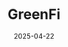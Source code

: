 ---  
layout: startup_page  
title: "GreenFi"  
id: "greenfi.ai"  
permalink: "/greenfigreenfi.ai04222025/"  
website: "https://greenfi.ai/"  
funding_round: "Seed"  
funding_amount: "$17M"  
investors: "Mission Financial Partners (MFP)"  
about: "GreenFi is a climate-friendly banking and investing brand offering sustainable financial products like checking, savings, and green investment accounts. It aims to empower customers to align their financial goals with their values by integrating climate-friendly choices into everyday banking. GreenFi's mission is to create a sustainable future while providing strong financial value."  
markets: "Fintech, Artificial Intelligence (AI), Financial Services, Supply Chain Management, Business/Productivity Software, Other Financial Services, Financial Software"  
hq: "Singapore, Singapore"  
founded_year: "2021"  
linkedin: "https://www.linkedin.com/company/greenfi-ai"  
twitter: ""  
instagram: ""  
facebook: ""  
crunchbase: "https://www.crunchbase.com/organization/greenfi-645d"  
pitchbook: "https://pitchbook.com/profiles/company/543469-06"  

date_display: "22-Apr-2025"  
date: "2025-04-22"

# SEO Optimization  
meta_title: "GreenFi - Seed Funding ($17M)"  
meta_description: "GreenFi, GreenFi is a climate-friendly banking and investing brand offering sustainable financial products like checking, savings, and green investment account..."  
meta_keywords: "GreenFi, Fintech, Artificial Intelligence (AI), Financial Services, Supply Chain Management, Business/Productivity Software, Other Financial Services, Financial Software, Seed funding"  
canonical_url: "https://startup.projectstartups.com/greenfigreenfi.ai04222025/"  
---